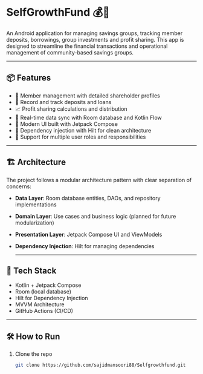 # SelfGrowthFund 💰📱

An Android application for managing savings groups, tracking member deposits, borrowings, group investments and profit sharing. This app is designed to streamline the financial transactions and operational management of community-based savings groups.

---

## 📦 Features

- 👥 Member management with detailed shareholder profiles  
- 💸 Record and track deposits and loans  
- 📈 Profit sharing calculations and distribution  
- 🔄 Real-time data sync with Room database and Kotlin Flow  
- 🎨 Modern UI built with Jetpack Compose  
- 🧩 Dependency injection with Hilt for clean architecture  
- 🔐 Support for multiple user roles and responsibilities 

---

## 🏗 Architecture

The project follows a modular architecture pattern with clear separation of concerns:

- **Data Layer**: Room database entities, DAOs, and repository implementations  
- **Domain Layer**: Use cases and business logic (planned for future modularization)  
- **Presentation Layer**: Jetpack Compose UI and ViewModels  
- **Dependency Injection**: Hilt for managing dependencies

  ---

## 📐 Tech Stack

- Kotlin + Jetpack Compose  
- Room (local database)  
- Hilt for Dependency Injection  
- MVVM Architecture  
- GitHub Actions (CI/CD)

---

## 🛠️ How to Run

1. Clone the repo  
   ```bash
   git clone https://github.com/sajidmansoori88/Selfgrowthfund.git
